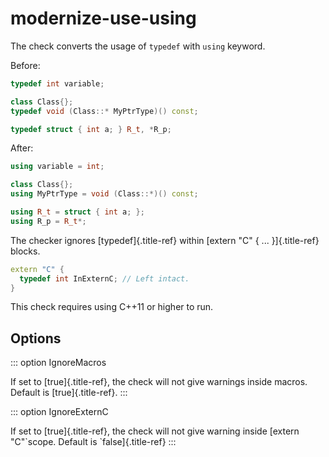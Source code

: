 # modernize-use-using

The check converts the usage of `typedef` with `using` keyword.

Before:

```c++
typedef int variable;

class Class{};
typedef void (Class::* MyPtrType)() const;

typedef struct { int a; } R_t, *R_p;
```

After:

```c++
using variable = int;

class Class{};
using MyPtrType = void (Class::*)() const;

using R_t = struct { int a; };
using R_p = R_t*;
```

The checker ignores [typedef]{.title-ref} within [extern \"C\" { \...
}]{.title-ref} blocks.

```c++
extern "C" {
  typedef int InExternC; // Left intact.
}
```

This check requires using C++11 or higher to run.

## Options

::: option
IgnoreMacros

If set to [true]{.title-ref}, the check will not give warnings inside
macros. Default is [true]{.title-ref}.
:::

::: option
IgnoreExternC

If set to [true]{.title-ref}, the check will not give warning inside
[extern \"C\"\`scope. Default is \`false]{.title-ref}
:::
